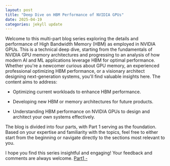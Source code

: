 ```yaml
---
layout: post
title: "Deep Dive on HBM Performance of NVIDIA GPUs"
date: 2025-04-19
categories: jekyll update
---
```

Welcome to this multi-part blog series exploring the details and performance of High Bandwidth Memory (HBM) as employed in NVIDIA GPUs. This is a technical deep dive, starting from the fundamentals of NVIDIA GPU memory architectures and progressing to an analysis of how modern AI and ML applications leverage HBM for optimal performance. Whether you're a newcomer curious about GPU memory, an experienced professional optimizing HBM performance, or a visionary architect designing next-generation systems, you'll find valuable insights here. The content aims to address:

* Optimizing current workloads to enhance HBM performance.

* Developing new HBM or memory architectures for future products.

* Understanding HBM performance on NVIDIA GPUs to design and architect your own systems effectively.

The blog is divided into four parts, with Part 1 serving as the foundation. Based on your expertise and familiarity with the topics, feel free to either start from the beginning or navigate directly to the sections most relevant to you.

I hope you find this series insightful and engaging! Your feedback and comments are always welcome.
[Part1 - ](/_posts/hbm-nvidia-part1)
